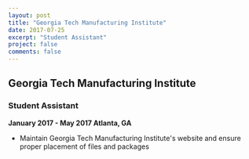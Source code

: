 ```yaml
---
layout: post
title: "Georgia Tech Manufacturing Institute"
date: 2017-07-25
excerpt: "Student Assistant"
project: false
comments: false
---
```


## Georgia Tech Manufacturing Institute ##
### Student Assistant ###

**January 2017 - May 2017 Atlanta, GA**

* Maintain Georgia Tech Manufacturing Institute's website and ensure proper placement of files and packages

